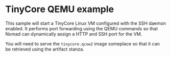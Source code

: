 # TinyCore QEMU example

This sample will start a TinyCore Linux VM configured with the SSH daemon
enabled. It performs port forwarding using the QEMU commands so that Nomad can
dynamically assign a HTTP and SSH port for the VM.

You will need to serve the `tinycore.qcow2` image someplace so that it can be
retrieved using the artifact stanza.

